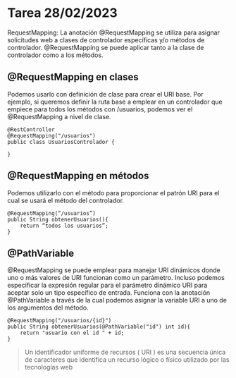 # Tarea 28/02/2023 #

RequestMapping: La anotación @RequestMapping se utiliza para asignar solicitudes web a clases de controlador específicas y/o métodos de controlador. @RequestMapping se puede aplicar tanto a la clase de controlador como a los métodos.

## @RequestMapping en clases ##

Podemos usarlo con definición de clase para crear el URI base. Por ejemplo, si queremos definir la ruta base a emplear en un controlador que empiece para todos los métodos con /usuarios, podemos ver el @RequestMapping a nivel de clase.
```
@RestController
@RequestMapping("/usuarios")
public class UsuariosControlador {
 
}
```
## @RequestMapping en métodos ##
Podemos utilizarlo con el método para proporcionar el patrón URI para el cual se usará el método del controlador.

```
@RequestMapping(“/usuarios”)
public String obtenerUsuarios(){
    return “todos los usuarios”;
}
```
## @PathVariable ##
@RequestMapping se puede emplear para manejar URI dinámicos donde uno o más valores de URI funcionan como un parámetro. Incluso podemos especificar la expresión regular para el parámetro dinámico URI para aceptar solo un tipo específico de entrada. Funciona con la anotación @PathVariable a través de la cual podemos asignar la variable URI a uno de los argumentos del método.
```
@RequestMapping("/usuarios/{id}")
public String obtenerUsuarios(@PathVariable("id") int id){
    return "usuario con el id " + id;
}
```


> Un identificador uniforme de recursos ( URI ) es una secuencia única de caracteres que identifica un recurso lógico o físico utilizado por las tecnologías web
